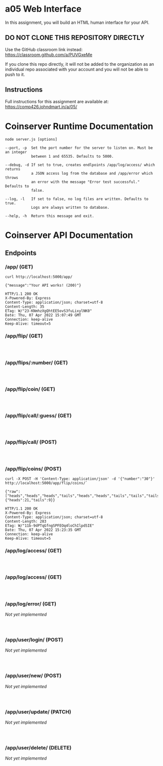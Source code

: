 # a05 Web Interface

In this assignment, you will build an HTML human interface for your API.

## DO NOT CLONE THIS REPOSITORY DIRECTLY

Use the GitHub classroom link instead: https://classroom.github.com/a/PUVGxeMe

If you clone this repo directly, it will not be added to the organization as an individual repo associated with your account and you will not be able to push to it.

## Instructions

Full instructions for this assignment are available at: https://comp426.johndmart.in/a/05/

# Coinserver Runtime Documentation
```
node server.js [options]

--port, -p	Set the port number for the server to listen on. Must be an integer
            between 1 and 65535. Defaults to 5000.

--debug, -d If set to true, creates endlpoints /app/log/access/ which returns
            a JSON access log from the database and /app/error which throws 
            an error with the message "Error test successful." Defaults to 
            false.

--log, -l   If set to false, no log files are written. Defaults to true.
            Logs are always written to database.

--help, -h	Return this message and exit.
```

# Coinserver API Documentation

## Endpoints

### /app/ (GET)

```Request cURL
curl http://localhost:5000/app/
```

```Response body
{"message":"Your API works! (200)"}
```

```Response headers
HTTP/1.1 200 OK
X-Powered-By: Express
Content-Type: application/json; charset=utf-8
Content-Length: 35
ETag: W/"23-KNmhzXgQhtEE5ovS3fuLixylNK0"
Date: Thu, 07 Apr 2022 15:07:49 GMT
Connection: keep-alive
Keep-Alive: timeout=5
```

### /app/flip/ (GET)

```Request cURL

```

```Response body

```

```Response headers

```

### /app/flips/:number/ (GET)

```Request cURL

```

```Response body

```

```Response headers

```

### /app/flip/coin/ (GET)

```Request cURL

```

```Response body

```

```Response headers

```

### /app/flip/call/:guess/ (GET)

```Request cURL

```

```Response body

```

```Response headers

```

### /app/flip/call/ (POST)

```Request cURL

```

```Response body

```

```Response headers

```

### /app/flip/coins/ (POST)

```Request cURL
curl -X POST -H 'Content-Type: application/json' -d '{"number":"30"}' http://localhost:5000/app/flip/coins/`
```

```Response body
{"raw":["heads","heads","heads","tails","heads","heads","tails","tails","tails","heads","heads","heads","heads","heads","heads","tails","tails","heads","heads","heads","heads","heads","heads","heads","tails","heads","tails","heads","tails","heads"],"summary":{"heads":21,"tails":9}}
```

```Response headers
HTTP/1.1 200 OK
X-Powered-By: Express
Content-Type: application/json; charset=utf-8
Content-Length: 283
ETag: W/"11b-9dPTqGfngSPFEOq4loChIlpdSIE"
Date: Thu, 07 Apr 2022 15:23:35 GMT
Connection: keep-alive
Keep-Alive: timeout=5
```

### /app/log/access/ (GET)

```Request cURL

```

```Response body

```

```Response headers

```

### /app/log/access/ (GET)

```Request cURL

```

```Response body

```

```Response headers

```

### /app/log/error/ (GET)

_Not yet implemented_

```Request cURL

```

```Response body

```

```Response headers

```

### /app/user/login/ (POST)

_Not yet implemented_

```Request cURL

```

```Response body

```

```Response headers

```

### /app/user/new/ (POST)

_Not yet implemented_

```Request cURL

```

```Response body

```

```Response headers

```

### /app/user/update/ (PATCH)

_Not yet implemented_

```Request cURL

```

```Response body

```

```Response headers

```

### /app/user/delete/ (DELETE)

_Not yet implemented_

```Request cURL

```

```Response body

```

```Response headers

```
